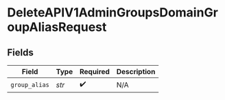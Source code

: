 # DeleteAPIV1AdminGroupsDomainGroupAliasRequest


## Fields

| Field              | Type               | Required           | Description        |
| ------------------ | ------------------ | ------------------ | ------------------ |
| `group_alias`      | *str*              | :heavy_check_mark: | N/A                |